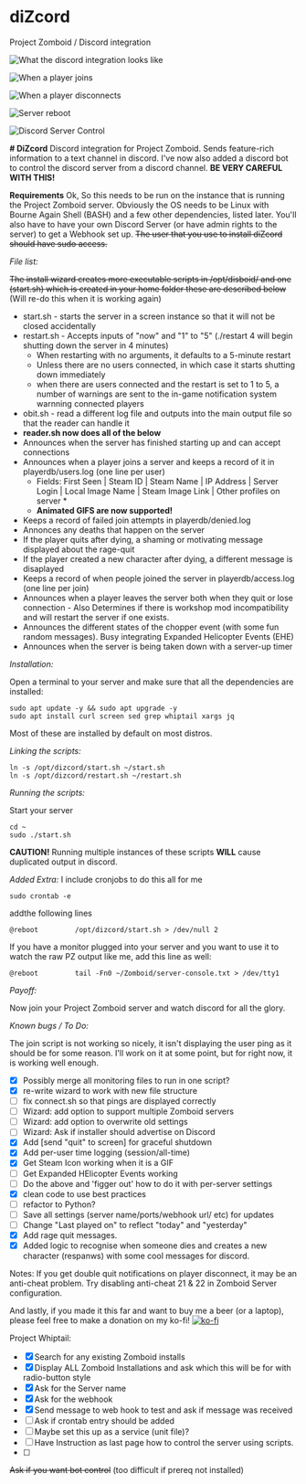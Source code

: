 # diZcord
Project Zomboid / Discord integration

![What the discord integration looks like](https://i.imgur.com/Xa4TcU1.jpeg)

![When a player joins](https://github.com/Blyzz616/diZcord/assets/19424317/3995e12d-710d-4890-ba2a-09fb460e2230)

![When a player disconnects](https://github.com/Blyzz616/diZcord/assets/19424317/8d8bdb05-7d7a-4ed0-aa18-96f1e87c7a62)

![Server reboot](https://github.com/Blyzz616/diZcord/assets/19424317/2b7ea92c-263e-4720-b6ff-c5cb81d4bc29)

![Discord Server Control](https://github.com/Blyzz616/diZcord/assets/19424317/641c7688-3800-4b34-bfee-895f68943d2a)


**# DiZcord**
Discord integration for Project Zomboid. Sends feature-rich information to a text channel in discord.
I've now also added a discord bot to control the discord server from a discord channel. **BE VERY CAREFUL WITH THIS!**

**Requirements**
Ok, So this needs to be run on the instance that is running the Project Zomboid server.
Obviously the OS needs to be Linux with Bourne Again Shell (BASH) and a few other dependencies, listed later.
You'll also have to have your own Discord Server (or have admin rights to the server) to get a Webhook set up.
~~The user that you use to install diZcord should have sudo access.~~

_File list:_

~~The install wizard creates more executable scripts in /opt/disboid/ and one (start.sh) which is created in your home folder these are described below~~ (Will re-do this when it is working again)

- start.sh - starts the server in a screen instance so that it will not be closed accidentally
- restart.sh - Accepts inputs of "now" and "1" to "5" (./restart 4 will begin shutting down the server in 4 minutes)
  - When restarting with no arguments, it defaults to a 5-minute restart
  - Unless there are no users connected, in which case it starts shutting down immediately
  - when there are users connected and the restart is set to 1 to 5, a number of warnings are sent to the in-game notification system warnning connected players
- obit.sh - read a different log file and outputs into the main output file so that the reader can handle it
- **reader.sh now does all of the below**
- Announces when the server has finished starting up and can accept connections
- Announces when a player joins a server and keeps a record of it in playerdb/users.log (one line per user)
    - Fields: First Seen | Steam ID | Steam Name | IP Address | Server Login | Local Image Name | Steam Image Link | Other profiles on server *
  - **Animated GIFS are now supported!**
- Keeps a record of failed join attempts in playerdb/denied.log
- Annonces any deaths that happen on the server
- If the player quits after dying, a shaming or motivating message displayed about the rage-quit
- If the player created a new character after dying, a different message is disaplayed
- Keeps a record of when people joined the server in playerdb/access.log (one line per join)
- Announces when a player leaves the server both when they quit or lose connection - Also Determines if there is workshop mod incompatibility and will restart the server if one exists.
- Announces the different states of the chopper event (with some fun random messages). Busy integrating Expanded Helicopter Events (EHE)
- Announces when the server is being taken down with a server-up timer

_Installation:_

Open a terminal to your server and make sure that all the dependencies are installed:

```
sudo apt update -y && sudo apt upgrade -y
sudo apt install curl screen sed grep whiptail xargs jq
```

Most of these are installed by default on most distros.

_Linking the scripts:_

```
ln -s /opt/dizcord/start.sh ~/start.sh
ln -s /opt/dizcord/restart.sh ~/restart.sh
```

_Running the scripts:_

Start your server

```
cd ~
sudo ./start.sh
```

**CAUTION!** Running multiple instances of these scripts **WILL** cause duplicated output in discord.

_Added Extra:_
I include cronjobs to do this all for me

```
sudo crontab -e
```

addthe following lines

```
@reboot         /opt/dizcord/start.sh > /dev/null 2
```

If you have a monitor plugged into your server and you want to use it to watch the raw PZ output like me, add this line as well:

```
@reboot         tail -Fn0 ~/Zomboid/server-console.txt > /dev/tty1
```


_Payoff:_

Now join your Project Zomboid server and watch discord for all the glory.

_Known bugs / To Do:_

The join script is not working so nicely, it isn't displaying the user ping as it should be for some reason. I'll work on it at some point, but for right now, it is working well enough.
- [x] Possibly merge all monitoring files to run in one script?
- [x] re-write wizard to work with new file structure
- [ ] fix connect.sh so that pings are displayed correctly
- [ ] Wizard: add option to support multiple Zomboid servers
- [ ] Wizard: add option to overwrite old settings
- [ ] Wizard: Ask if installer should advertise on Discord
- [x] Add [send "quit" to screen] for graceful shutdown
- [x] Add per-user time logging (session/all-time)
- [x] Get Steam Icon working when it is a GIF
- [ ] Get Expanded HElicopter Events working
- [ ] Do the above and 'figger out' how to do it with per-server settings
- [x] clean code to use best practices
- [ ] refactor to Python?
- [ ] Save all settings (server name/ports/webhook url/ etc) for updates
- [ ] Change "Last played on" to reflect "today" and "yesterday"
- [x] Add rage quit messages.
- [x] Added logic to recognise when someone dies and creates a new character (respanws) with some cool messages for discord.

Notes:
If you get double quit notifications on player disconnect, it may be an anti-cheat problem.
Try disabling anti-cheat 21 & 22 in Zomboid Server configuration.

And lastly, if you made it this far and want to buy me a beer (or a laptop), please feel free to make a donation on my ko-fi!
[![ko-fi](https://ko-fi.com/img/githubbutton_sm.svg)](https://ko-fi.com/A0A2RROUR)

Project Whiptail:
- [x] Search for any existing Zomboid installs
- [x] Display ALL Zomboid Installations and ask which this will be for with radio-button style
- [x] Ask for the Server name
- [x] Ask for the webhook
- [x] Send message to web hook to test and ask if message was received
- [ ] Ask if crontab entry should be added
- [ ] Maybe set this up as a service (unit file)?
- [ ] Have Instruction as last page how to control the server using scripts.
- [ ] 
~~Ask if you want bot control~~ (too difficult if prereq not installed)
